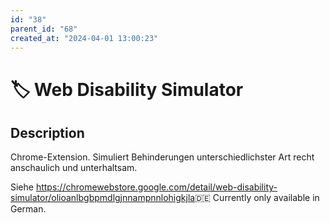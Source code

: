 ```yaml
---
id: "38"
parent_id: "68"
created_at: "2024-04-01 13:00:23"
---
```


# 🏷️ Web Disability Simulator

## Description

Chrome-Extension. Simuliert Behinderungen unterschiedlichster Art recht anschaulich und unterhaltsam.

Siehe <https://chromewebstore.google.com/detail/web-disability-simulator/olioanlbgbpmdlgjnnampnnlohigkjla>🇩🇪 Currently only available in German.
